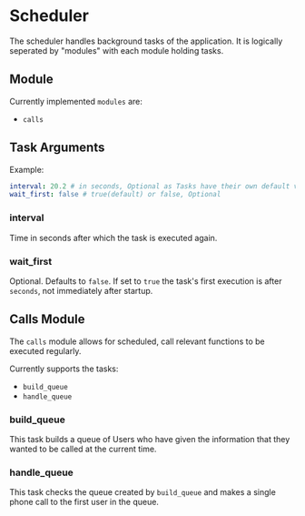 # Scheduler

The scheduler handles background tasks of the application. It is logically
seperated by "modules" with each module holding tasks.

## Module

Currently implemented `modules` are:

* `calls`

## Task Arguments

Example:
```yml
interval: 20.2 # in seconds, Optional as Tasks have their own default values
wait_first: false # true(default) or false, Optional
```

### interval

Time in seconds after which the task is executed again.

### wait_first

Optional. Defaults to `false`. If set to `true` the task's first execution is
after `seconds`, not immediately after startup.

## Calls Module

The `calls` module allows for scheduled, call relevant functions to be executed
regularly.

Currently supports the tasks:

* `build_queue`
* `handle_queue`

### build_queue

This task builds a queue of Users who have given the information that they
wanted to be called at the current time.

### handle_queue

This task checks the queue created by `build_queue` and makes a single phone
call to the first user in the queue.
